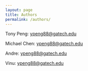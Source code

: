 ```yaml
---
layout: page
title: Authors
permalink: /authors/
---
```


Tony Peng: 
[ypeng88@gatech.edu](mailto:ypeng88@gatech.edu)  

Michael Chen: 
[ypeng88@gatech.edu](mailto:ypeng88@gatech.edu)  

Andre: 
[ypeng88@gatech.edu](mailto:ypeng88@gatech.edu)  

Vinu: 
[ypeng88@gatech.edu](mailto:ypeng88@gatech.edu)   
